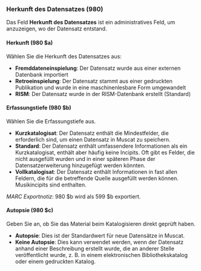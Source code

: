 ### Herkunft des Datensatzes (980)

Das Feld **Herkunft des Datensatzes** ist ein administratives Feld, um anzuzeigen, wo der Datensatz entstand.

#### Herkunft (980 $a)

Wählen Sie die Herkunft des Datensatzes aus:

- **Fremddateneinspielung**: Der Datensatz wurde aus einer externen Datenbank importiert
- **Retroeinspielung**: Der Datensatz stammt aus einer gedruckten Publikation und wurde in eine maschinenlesbare Form umgewandelt
- **RISM**: Der Datensatz wurde in der RISM-Datenbank erstellt (Standard)

#### Erfassungstiefe (980 $b)

Wählen Sie die Erfassungstiefe aus.

- **Kurzkatalogisat**: Der Datensatz enthält die Mindestfelder, die erforderlich sind, um einen Datensatz in Muscat zu speichern.
- **Standard**: Der Datensatz enthält umfassendere Informationen als ein Kurzkatalogisat, enthält aber häufig keine Incipits. Oft gibt es Felder, die nicht ausgefüllt wurden und in einer späteren Phase der Datensatzerweiterung hinzugefügt werden könnten.
- **Vollkatalogisat**: Der Datensatz enthält Informationen in fast allen Feldern, die für die betreffende Quelle ausgefüllt werden können. Musikincipits sind enthalten.

_MARC Exportnotiz_: 980 $b wird als 599 $b exportiert.

#### Autopsie (980 $c)

Geben Sie an, ob Sie das Material beim Katalogisieren direkt geprüft haben.

- **Autopsie**: Dies ist der Standardwert für neue Datensätze in Muscat.
- **Keine Autopsie**: Dies kann verwendet werden, wenn der Datensatz anhand einer Beschreibung erstellt wurde, die an anderer Stelle veröffentlicht wurde, z. B. in einem elektronischen Bibliothekskatalog oder einem gedruckten Katalog.
